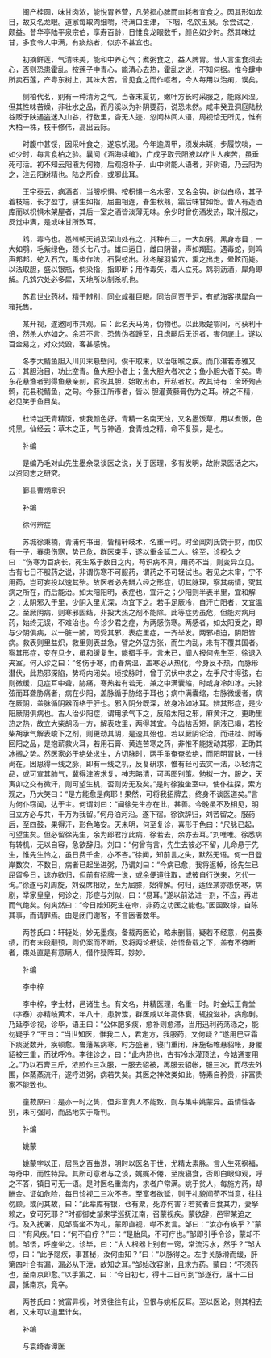 <!-- { "loadSidebar": true } -->
　　闽产桂圆，味甘肉浓，能悦胃养营，凡劳损心脾而血耗者宜食之。因其形如龙目，故又名龙眼。道家每取肉细嚼，待满口生津， 下咽，名饮玉泉。余尝试之，颇益。昔华亭陆平泉宗伯，享寿百龄，日惟食龙眼数千，颜色如少时。然其味过甘，多食令人中满，有痰热者，似亦不甚宜也。

　　初摘鲜莲，气清味美，能和中养心气；煮粥食之，益人脾胃。昔人言生食须去心，否则恐患霍乱。按莲子中青心，能清心去热，霍乱之说，不知何据。惟今肆中所卖石莲，产粤东树上，其味大苦。曾见食之而作呕者，今人每用以治痢，误矣。

　　侧柏代茗，别有一种清芳之气。当春末夏初，嫩叶方长时采服之，能除风湿。但其性味苦燥，非壮水之品，而丹溪以为补阴要药，说恐未然。咸丰癸丑洞庭陆秋谷贩于陕遇盗迷入山谷，行数里，杳无人迹，忽闻林间人语，周视恰无所见，惟有大柏一株，枝干修伟，高出云际。

　　时腹中甚馁，因采叶食之，遂忘饥渴。今年逾周甲，须发未斑，步履饮啖，一如少时，每言食柏之验。曩阅《涵海续编》，广成子取云阳液以疗世人疾苦，虽垂死可活。初不知云阳液为何物，后观抱朴子，山中树能人语者，非树语，乃云阳为之，注云阳树精也。陆之所食，或唧此耳。

　　王宇泰云，病酒者，当服枳惧。按枳惧一名木密，又名金钩，树似白杨，其子着枝端，长才盈寸，骈生如指，屈曲相连，春生秋熟，霜后味甘如饴。昔人有造酒库而以枳惧木架屋者，其后一室之酒皆淡薄无味。余少时曾伤酒发热，取汁服之，反觉中满，是或味甘所致耳。

　　鸩，毒鸟也。邕州朝天铺及深山处有之，其种有二，一大如鸦，黑身赤目；一大如鹗，毛紫绿色，颈长七八寸。雄曰运日，雌曰阴谐，声如羯鼓。遇毒蛇，则鸣声邦邦，蛇入石穴，禹步作法，石裂蛇出。秋冬解羽蛰穴，熏之出走，晕眩而毙。以法取胆，盛以银瓶，倘染指，指即断；用作毒矢，着人立死。鸩羽沥酒，犀角即解。凡鸩穴处必多犀，天地所以制杀机也。

　　苏君世业药材，精于辨别，同业咸推巨眼。同治间贾于沪，有航海客携犀角一箱托售。

　　某开视，遂邀同市共观。曰：此名天马角，伪物也。以此贩楚鄂间，可获利十倍，然杀人亦如之。余若不言，恐售伪者踵至，且虑嗣后无识者，害何底止。遂以百金易之，对众焚毁，客甚感愧。

　　冬季大鲭鱼胆入川贝末悬壁间，俟干取末，以治咽喉之疾。而邝湛若赤雅又云：其胆治目，功比空青。鱼大胆小者上；鱼大胆大者次之；鱼小胆大者下矣。粤东花悬渔者到得鱼悬亲剖，官税其胆，始敢出市，开私者杖。故其诗有：金环殉吉鹩，花县税鲭鱼，之句。今藤江所市者，皆以 胆灌黄藤膏伪为之耳。辨之不精，必见笑于鱼目矣。

　　杜诗岂无青精饭，使我颜色好。青精一名南天烛，又名墨饭草，用以煮饭，色纯黑。仙经云：草木之正，气与神通，食青烛之精，命不复殒，是也。

　　补编

　　是编乃毛对山先生墨余录谈医之说，关于医理，多有发明，故附录医话之末，以资同志之研究。

　　鄞县曹炳章识

　　补编

　　徐何辨症

　　苏城徐秉楠，青浦何书田，皆精轩岐术，名重一时。时金阊刘氏饶于财，而仅有一子，春患伤寒，势已危，群医束手，遂以重金延二人。徐至，诊视久之曰：“伤寒为百病长，死生系于数日之内，苟识病不真，用药不当，则变异立见。古有七日不服药之说，非谓伤寒不可服药，谓药之不可轻试也。若见之未审，宁不用药，岂可妄投以速其殆。故医者必先辨六经之形症，切其脉理，察其病情，究其病之所在，而后能治。如太阳阳明，表症也，宜汗之；少阳则半表半里，宜和解之；太阴邪入于里，少阴入里尤深，均宜下之。若手足厥冷，自汗亡阳者，又宜温之。至厥阴病，则寒邪固结，非投大热之剂不能除。此等症势虽危，但能对病用药，始终无误，不难治也。今诊少君之症，为两感伤寒。两感者，如太阳受之，即与少阴俱病，以一脏一腑，同受其邪，表症里症，一齐举发。两邪相迫，阴阳皆病。救表则里益炽，救里则表益急，譬之外寇方张，而生内乱，未有不覆其国者。察其形症，变在旦夕，虽和缓复生，能措手乎。言未已，阍人报何先生至，徐退入夹室。何入诊之曰：“冬伤于寒，而春病温，盖寒必从热化，今身反不热，而脉形潜伏，此热邪深陷，势将内闭矣。顷按脉时，曾于沉伏中求之，左手尺寸得弦，右则微缓，见症耳中聋，胁痛，寒热若有若无，兼之中满囊缩，时或身冷如冰。夫脉弦而耳聋胁痛者，病在少阳，盖脉循于胁络于耳也；病中满囊缩，右脉微缓者，病在厥阴，盖脉循阴器而络于肝也。邪入阴分既深，故身冷如冰耳。辨其形症，是少阳厥阴俱病也。古人治少阳症，谓用承气下之，反陷太阳之邪，麻黄汗之，更助里热之热，故立大柴胡汤一方，解表攻里，两得其宜。今齿枯舌短，阴液已竭，若投柴胡承气解表峻下之剂，则更劫其阴，是速其殆也。若以厥阴论治，而进桂、附等回阳之品，是抱薪救火耳，若用石膏、黄连苦寒之药，非惟不能拨动其邪，正助其冰搁之势。然医家必于绝处求生，方切脉时，两手虽奄奄欲绝，而阳明胃脉，一线尚在。因思得一线之脉，即有一线之机，反复研求，惟有轻可去实一法，以轻清之品，或可宣其肺气，冀得津液求复，神志略清，可再图别策。勉拟一方，服之，天寅卯之交有微汗，则可望生机，否则势无及矣。”是时徐独坐室中，使仆往探，索方观之，乃大笑曰：“是方能愈是病耶！果然，可将我招牌去，终身不谈医道矣。”言为何仆窃闻，达于主。何谓刘曰：“闻徐先生亦在此，甚善。今晚虽不及相见，明日立方必与共，千万为我留。”何舟泊河沿。遂下宿。徐欲辞归，刘苦留之。服药后，至四鼓，果得汗，形色略安。天未明，何至复诊，喜形于色曰：“尺脉已起，可望生矣。但必留徐先生，余为郎君疗此病，徐若去，余亦去耳。”刘唯唯。徐悉病有转机，无以自容，急欲辞归。刘曰：“何曾有言，先生去彼必不留，儿命悬于先生，惟先生怜之，虽日费千金，亦不吝。”徐闻，知前言之失，默然无语。何一日登岸数次，不数日，病者已起坐进粥，乃谓刘曰：“今病已愈，我将返棹，徐先生已屈留多日，谅亦欲归，但前有招牌一说，或余便道往取，或彼自行送来，乞代一询。”徐遂丐刘周旋，刘设席相劝，至为屈膝，始得解。何归，适侄某亦患伤寒，病剧，举家皇皇，何诊之，形症与刘似，曰：“易耳。”遂以前法进一剂，不应，再进而气绝矣。何爽然曰：“今日始知死生在命，非药之功医之能也。”因函致徐，自陈其事，而请罪焉。由是闭门谢客，不言医者数年。

　　两苍氏曰：轩轾处，妙无墨痕。备载两医论，略未删翦，疑若不经意，何虽奏绩，而有末段颟顸，则仍案而不断。及将两论细读，始悟备载之下，盖有不待断者，束处直是有意瞒人，借作疑阵耳。妙妙。

　　补编

　　李中梓

　　李中梓，字士材，邑诸生也。有文名，并精医理，名重一时。时金坛王肯堂（字泰）亦精岐黄术，年八十，患脾泄，群医咸以年高体衰，辄投滋补，病愈剧。乃延李诊视，诊毕，语王曰：“公体肥多痰，愈补则愈滞，当用迅利药荡涤之，能勿疑乎？”王曰：“当世知医，惟我二人，君定方，我服药，又何疑？”遂用巴豆霜下痰涎数升，疾顿愈。鲁藩某病寒，时方盛暑，寝门重闭，床施毡帷悬貂帐，身覆貂被三重，而犹呼冷。李往诊之，曰：“此内热也，古有冷水灌顶法，今姑通变用之。”乃以石膏三斤，浓煎作三次服，一服去貂被，再服去貂帐，服三次，而尽去外围，体蒸蒸流汗，遂呼进粥，病若失矣。其医之神效类如此，特素自矜贵，非富贵家不能致也。

　　童菽原曰：是亦一时之隽，但非富贵人不能致，则与集中姚蒙异。虽情性各别，未可强同，而品地实于斯判。

　　补编

　　姚蒙

　　姚蒙字以正，居邑之百曲港，明时以医名于世，尤精太素脉。言人生死祸福，每奇中，而性特异。其所可意者与之谈，娓娓不倦，至废寝食，否即白眼仰观，呼之不答，镇日可无一语。是时医名重海内，求者户常满。姚于贫人，每施方药，却酬金。证如危险，每日诊视二三次不吝。至富者欲延，则于礼貌间苟不当意，往往勿顾。或问其故，曰：“此辈库有银，仓有粟，死亦何害？若贫者自食其力，妻孥赖之，安可死耶？”时都御史邹来学巡抚江南，召蒙视疾。蒙欲辞，邑宰某迫之行。及入抚署，见邹高坐不为礼，蒙即直视，噤不发言。邹曰：“汝亦有疾乎？”蒙曰：“有风疾。”曰：“何不自疗？”曰：“是胎风，不可疗也。”邹即引手令诊，蒙却不前。邹悟，呼座坐之。诊毕，曰：“大人根器上别有一窍，常流污水，然乎？”邹大惊，曰：“此予隐疾，事甚秘，汝何由知？”曰：“以脉得之。左手关脉滑而缓，肝第四叶合有漏，漏必从下泄，故知之耳。”邹始改容谢，且求方药。蒙曰：“不须药也，至南京即愈。”以手策之，曰：“今日初七，得十二日可到”邹遂行，届十二日晨，抵南京，竟卒。

　　两苍氏曰：贫富异视，时贤往往有此，但恨与姚相反耳。至以医论，则其相去者，又未可以道里计矣。

　　补编

　　与袁绮香谭医

